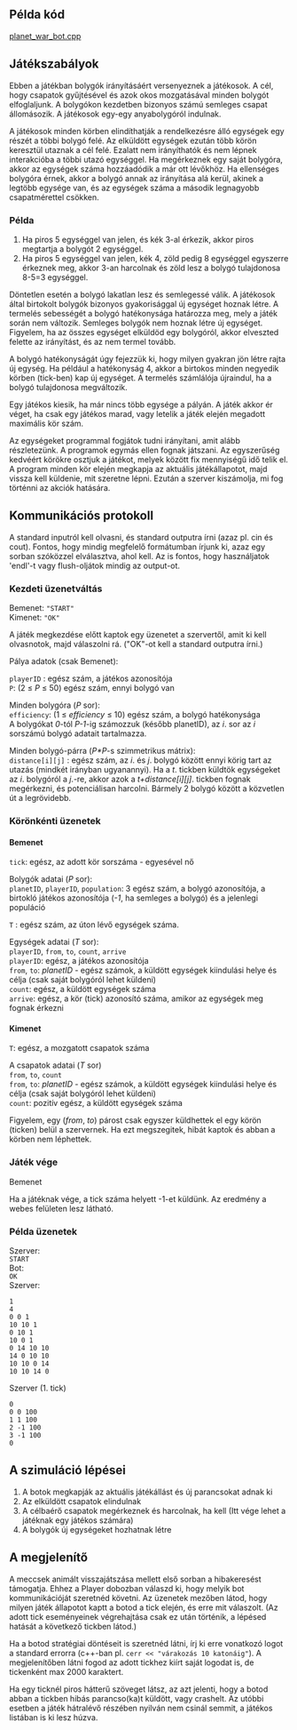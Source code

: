 ## Példa kód

[planet_war_bot.cpp](/public/games/planet-war/planet_war_bot.cpp)

## Játékszabályok

Ebben a játékban bolygók irányításáért versenyeznek a játékosok.
A cél, hogy csapatok gyűjtésével és azok okos mozgatásával minden bolygót elfoglaljunk.
A bolygókon kezdetben bizonyos számú semleges csapat állomásozik.
A játékosok egy-egy anyabolygóról indulnak.

A játékosok minden körben elindíthatják a rendelkezésre álló egységek egy részét a többi bolygó felé.
Az elküldött egységek ezután több körön keresztül utaznak a cél felé.
Ezalatt nem irányíthatók és nem lépnek interakcióba a többi utazó egységgel.
Ha megérkeznek egy saját bolygóra, akkor az egységek száma hozzáadódik a már ott lévőkhöz.
Ha ellenséges bolygóra érnek, akkor a bolygó annak az irányítása alá kerül, akinek a legtöbb egysége van, és az egységek száma a második legnagyobb csapatmérettel csökken.

### Példa

1. Ha piros 5 egységgel van jelen, és kék 3-al érkezik, akkor piros megtartja a bolygót 2 egységgel.
2. Ha piros 5 egységgel van jelen, kék 4, zöld pedig 8 egységgel egyszerre érkeznek meg, akkor 3-an harcolnak és zöld lesz a bolygó tulajdonosa 8-5=3 egységgel.

Döntetlen esetén a bolygó lakatlan lesz és semlegessé válik.
A játékosok által birtokolt bolygók bizonyos gyakorisággal új egységet hoznak létre.
A termelés sebességét a bolygó hatékonysága határozza meg, mely a játék során nem változik.
Semleges bolygók nem hoznak létre új egységet.
Figyelem, ha az összes egységet elküldöd egy bolygóról, akkor elveszted felette az irányítást, és az nem termel tovább.

A bolygó hatékonyságát úgy fejezzük ki, hogy milyen gyakran jön létre rajta új egység.
Ha például a hatékonyság 4, akkor a birtokos minden negyedik körben (tick-ben) kap új egységet.
A termelés számlálója újraindul, ha a bolygó tulajdonosa megváltozik.

Egy játékos kiesik, ha már nincs több egysége a pályán.
A játék akkor ér véget, ha csak egy játékos marad, vagy letelik a játék elején megadott maximális kör szám.

Az egységeket programmal fogjátok tudni irányítani, amit alább részletezünk.
A programok egymás ellen fognak játszani.
Az egyszerűség kedvéért körökre osztjuk a játékot, melyek között fix mennyiségű idő telik el.
A program minden kör elején megkapja az aktuális játékállapotot, majd vissza kell küldenie, mit szeretne lépni.
Ezután a szerver kiszámolja, mi fog történni az akciók hatására.

## Kommunikációs protokoll

A standard inputról kell olvasni, és standard outputra írni (azaz pl. cin és cout).
Fontos, hogy mindig megfelelő formátumban írjunk ki, azaz egy sorban szóközzel elválasztva, ahol kell.
Az is fontos, hogy használjatok 'endl'-t vagy flush-oljátok mindig az output-ot.

### Kezdeti üzenetváltás

Bemenet: `"START"`\
Kimenet: `"OK"`

A játék megkezdése előtt kaptok egy üzenetet a szervertől, amit ki kell olvasnotok, majd válaszolni rá.
("OK"-ot kell a standard outputra írni.)

Pálya adatok (csak Bemenet):

`playerID` : egész szám, a játékos azonosítója\
`P`: (2 ≤ _P_ ≤ 50) egész szám, ennyi bolygó van

Minden bolygóra (_P_ sor):\
`efficiency`: (1 ≤ _efficiency_ ≤ 10) egész szám, a bolygó hatékonysága\
A bolygókat _0_-tól _P-1_-ig számozzuk (később planetID), az _i_. sor az _i_ sorszámú bolygó adatait tartalmazza.

Minden bolygó-párra (_P\*P_-s szimmetrikus mátrix):\
`distance[i][j]` : egész szám, az _i_. és _j_. bolygó között ennyi körig tart az utazás (mindkét irányban ugyanannyi).
Ha a _t_. tickben küldtök egységeket az _i_. bolygóról a _j_.-re, akkor azok a _t+distance[i][j]_. tickben fognak megérkezni, és potenciálisan harcolni.
Bármely 2 bolygó között a közvetlen út a legrövidebb.

### Körönkénti üzenetek

#### Bemenet

`tick`: egész, az adott kör sorszáma - egyesével nő

Bolygók adatai (_P_ sor):\
`planetID`, `playerID`, `population`: 3 egész szám, a bolygó azonosítója, a birtokló játékos azonosítója (_-1_, ha semleges a bolygó) és a jelenlegi populáció

`T` : egész szám, az úton lévő egységek száma.

Egységek adatai (_T_ sor):\
`playerID`, `from`, `to`, `count`, `arrive`\
`playerID`: egész, a játékos azonosítója\
`from`, `to`: _planetID_ - egész számok, a küldött egységek kiindulási helye és célja (csak saját bolygóról lehet küldeni)\
`count`: egész, a küldött egységek száma\
`arrive`: egész, a kör (tick) azonosító száma, amikor az egységek meg fognak érkezni

#### Kimenet

`T`: egész, a mozgatott csapatok száma

A csapatok adatai (_T_ sor)\
`from`, `to`, `count`\
`from`, `to`: _planetID_ - egész számok, a küldött egységek kiindulási helye és célja (csak saját bolygóról lehet küldeni)\
`count`: pozitív egész, a küldött egységek száma

Figyelem, egy (_from_, _to_) párost csak egyszer küldhettek el egy körön (ticken) belül a szervernek.
Ha ezt megszegitek, hibát kaptok és abban a körben nem léphettek.

### Játék vége

Bemenet

Ha a játéknak vége, a tick száma helyett -1-et küldünk.
Az eredmény a webes felületen lesz látható.

### Példa üzenetek

Szerver:\
`START`\
Bot:\
`OK`\
Szerver:

```
1
4
0 0 1
10 10 1
0 10 1
10 0 1
0 14 10 10
14 0 10 10
10 10 0 14
10 10 14 0
```

Szerver (1. tick)

```
0
0 0 100
1 1 100
2 -1 100
3 -1 100
0
```

## A szimuláció lépései

1. A botok megkapják az aktuális játékállást és új parancsokat adnak ki
2. Az elküldött csapatok elindulnak
3. A célbaérő csapatok megérkeznek és harcolnak, ha kell (Itt vége lehet a játéknak egy játékos számára)
4. A bolygók új egységeket hozhatnak létre

## A megjelenítő

A meccsek animált visszajátszása mellett első sorban a hibakeresést támogatja.
Ehhez a Player dobozban válaszd ki, hogy melyik bot kommunikációját szeretnéd követni.
Az üzenetek mezőben látod, hogy milyen játék állapotot kaptt a botod a tick elején, és erre mit válaszolt.
(Az adott tick eseményeinek végrehajtása csak ez után történik, a lépésed hatását a következő tickben látod.)

Ha a botod stratégiai döntéseit is szeretnéd látni, írj ki erre vonatkozó logot a standard errorra (c++-ban pl. `cerr << "várakozás 10 katonáig"`).
A megjelenítőben látni fogod az adott tickhez kiírt saját logodat is, de tickenként max 2000 karaktert.

Ha egy ticknél piros hátterű szöveget látsz, az azt jelenti, hogy a botod abban a tickben hibás parancso(ka)t küldött, vagy crashelt.
Az utóbbi esetben a játék hátralévő részében nyilván nem csinál semmit, a játékos listában is ki lesz húzva.